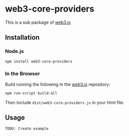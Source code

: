 # web3-core-providers

This is a sub package of [web3.js][repo]

## Installation

### Node.js

```bash
npm install web3-core-providers
```

### In the Browser

Build running the following in the [web3.js][repo] repository:

```bash
npm run-script build-all
```

Then include `dist/web3-core-providers.js` in your html file.


## Usage

``` TODO: Create example ```

[docs]: http://web3js.readthedocs.io/en/1.0/
[repo]: https://github.com/ethereum/web3.js
